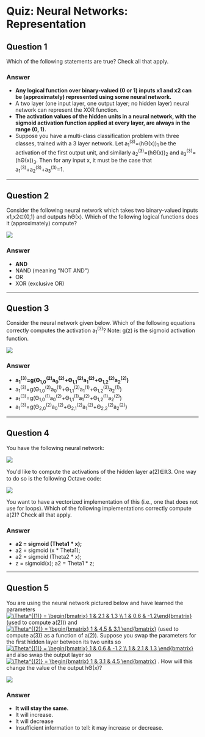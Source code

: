 # Quiz: Neural Networks: Representation

## Question 1
Which of the following statements are true? Check all that apply.

### Answer
* **Any logical function over binary-valued (0 or 1) inputs x1 and x2 can be (approximately) represented using some neural network.**
* A two layer (one input layer, one output layer; no hidden layer) neural network can represent the XOR function.
* **The activation values of the hidden units in a neural network, with the sigmoid activation function applied at every layer, are always in the range (0, 1).**
* Suppose you have a multi-class classification problem with three classes, trained with a 3 layer network. Let a<sub>1</sub><sup>(3)</sup>=(hΘ(x))<sub>1</sub> be the activation of the first output unit, and similarly a<sub>2</sub><sup>(3)</sup>=(hΘ(x))<sub>2</sub> and a<sub>3</sub><sup>(3)</sup>=(hΘ(x))<sub>3</sub>. Then for any input x, it must be the case that a<sub>1</sub><sup>(3)</sup>+a<sub>2</sub><sup>(3)</sup>+a<sub>3</sub><sup>(3)</sup>=1.

---
## Question 2
Consider the following neural network which takes two binary-valued inputs x1,x2∈{0,1} and outputs hΘ(x). Which of the following logical functions does it (approximately) compute?

<img src="https://d3c33hcgiwev3.cloudfront.net/Kf1MZL5zEeSVRiIAC2sM-Q_Screen-Shot-2015-02-27-at-3.24.00-AM.png?Expires=1499472000&amp;Signature=AO5zu~r4jFSjTBkSzOUivs8GhYyJKHo1uVxe~exlOr0J1Xobt7KDaFT5L3l~69eqXiyMJ5z2~2cXmN2utPZUVWbKbGzHFPZU9G0TMQ5sdrSTtjB9kkRttN6uBVpkud9HzTVcA9tBbBQ0cOjRswPy-4OsWxJk1ue8fQIlrDBtdwg_&amp;Key-Pair-Id=APKAJLTNE6QMUY6HBC5A">

### Answer
* **AND**
* NAND (meaning "NOT AND")
* OR
* XOR (exclusive OR)

---
## Question 3
Consider the neural network given below. Which of the following equations correctly computes the activation a<sub>1</sub><sup>(3)</sup>? Note: g(z) is the sigmoid activation function.

<img src="https://d3c33hcgiwev3.cloudfront.net/FflwP750EeSGOCIAC3iXdw_Screen-Shot-2015-02-27-at-3.28.08-AM.png?Expires=1499472000&amp;Signature=h1tqN55ObGFF9RCNkSLDAbo7igtXhFwZekKmfabfxzfqP1kcZVdha1TVIgQKP4P3u7SVNqmntafeUfLm81r176biPOyecIXtTd1nxS0l0Utqm1WM-fix3p3bejMe2eOMqUZ0KZ55hcW69Z1UdoiRsGi5KxBJUMHslPErAn45a7o_&amp;Key-Pair-Id=APKAJLTNE6QMUY6HBC5A">

### Answer
* **a<sub>1</sub><sup>(3)</sup>=g(Θ<sub>1,0</sub><sup>(2)</sup>a<sub>0</sub><sup>(2)</sup>+Θ<sub>1,1</sub><sup>(2)</sup>a<sub>1</sub><sup>(2)</sup>+Θ<sub>1,2</sub><sup>(2)</sup>a<sub>2</sub><sup>(2)</sup>)**
* a<sub>1</sub><sup>(3)</sup>=g(Θ<sub>1,0</sub><sup>(2)</sup>a<sub>0</sub><sup>(1)</sup>+Θ<sub>1,1</sub><sup>(2)</sup>a<sub>1</sub><sup>(1)</sup>+Θ<sub>1,2</sub><sup>(2)</sup>a<sub>2</sub><sup>(1)</sup>)
* a<sub>1</sub><sup>(3)</sup>=g(Θ<sub>1,0</sub><sup>(1)</sup>a<sub>0</sub><sup>(2)</sup>+Θ<sub>1,1</sub><sup>(1)</sup>a<sub>1</sub><sup>(2)</sup>+Θ<sub>1,2</sub><sup>(1)</sup>a<sub>2</sub><sup>(2)</sup>)
* a<sub>1</sub><sup>(3)</sup>=g(Θ<sub>2,0</sub><sup>(2)</sup>a<sub>0</sub><sup>(2)</sup>+Θ<sub>2,1</sub><sup>(2)</sup>a<sub>1</sub><sup>(2)</sup>+Θ<sub>2,2</sub><sup>(2)</sup>a<sub>2</sub><sup>(2)</sup>)

---
## Question 4
You have the following neural network:

<img src="https://d3c33hcgiwev3.cloudfront.net/lvSx8L50EeSGOCIAC3iXdw_Screen-Shot-2015-02-27-at-3.32.25-AM.png?Expires=1499472000&amp;Signature=RC1ZeO6ZRFFs-XCbFFNPgH1CJaidN4Emmb64tEY9OYYCgibG2NekcOdokPxlMOE6Ohi3Ril8AockQbOPIn9w8NW78JAe6HKhSGJzyRnbjQ~bUuLdNKK6cnf5H3eRLUn~X-pjZP2Fs8dJotomeF1OPbNfftJ0z4mAAZHdtZxQVd8_&amp;Key-Pair-Id=APKAJLTNE6QMUY6HBC5A">

You'd like to compute the activations of the hidden layer a(2)∈ℝ3. One way to do so is the following Octave code:

<img src="https://d3c33hcgiwev3.cloudfront.net/uLXmWL50EeSVRiIAC2sM-Q_Screen-Shot-2015-02-27-at-3.32.38-AM.png?Expires=1499472000&amp;Signature=JiSvBL~cTukT2sCQsuQFeqMOIdK8ppShv6Ix2zJjl4DFCv8ps7T69dfmDiG-Vl~PEK4krQEfxoFPFofCeOUEEw856GQgdtTaUdd54iQ0bRELuGMAYhNccehPrcvRA0EAFEB-bpghzuPJHzKEUnFdio20zRbE~n5V4rqPRPr9ZCE_&amp;Key-Pair-Id=APKAJLTNE6QMUY6HBC5A">

You want to have a vectorized implementation of this (i.e., one that does not use for loops). Which of the following implementations correctly compute a(2)? Check all that apply.

### Answer
* **a2 = sigmoid (Theta1 * x);**
* a2 = sigmoid (x * Theta1);
* a2 = sigmoid (Theta2 * x);
* z = sigmoid(x); a2 = Theta1 * z;

---

## Question 5
You are using the neural network pictured below and have learned the parameters <a href="https://www.codecogs.com/eqnedit.php?latex=\Theta^{(1)}&space;=&space;\begin{bmatrix}&space;1&space;&&space;2.1&space;&&space;1.3&space;\\&space;1&space;&&space;0.6&space;&&space;-1.2\end{bmatrix}" target="_blank"><img src="https://latex.codecogs.com/gif.latex?\Theta^{(1)}&space;=&space;\begin{bmatrix}&space;1&space;&&space;2.1&space;&&space;1.3&space;\\&space;1&space;&&space;0.6&space;&&space;-1.2\end{bmatrix}" title="\Theta^{(1)} = \begin{bmatrix} 1 & 2.1 & 1.3 \\ 1 & 0.6 & -1.2\end{bmatrix}" /></a> (used to compute a(2))) and <a href="https://www.codecogs.com/eqnedit.php?latex=\Theta^{(2)}&space;=&space;\begin{bmatrix}&space;1&space;&&space;4.5&space;&&space;3.1&space;\end{bmatrix}" target="_blank"><img src="https://latex.codecogs.com/gif.latex?\Theta^{(2)}&space;=&space;\begin{bmatrix}&space;1&space;&&space;4.5&space;&&space;3.1&space;\end{bmatrix}" title="\Theta^{(2)} = \begin{bmatrix} 1 & 4.5 & 3.1 \end{bmatrix}" /></a> (used to compute a(3)} as a function of a(2)). Suppose you swap the parameters for the first hidden layer between its two units so <a href="https://www.codecogs.com/eqnedit.php?latex=\Theta^{(1)}&space;=&space;\begin{bmatrix}&space;1&space;&&space;0.6&space;&&space;-1.2&space;\\&space;1&space;&&space;2.1&space;&&space;1.3&space;\end{bmatrix}" target="_blank"><img src="https://latex.codecogs.com/gif.latex?\Theta^{(1)}&space;=&space;\begin{bmatrix}&space;1&space;&&space;0.6&space;&&space;-1.2&space;\\&space;1&space;&&space;2.1&space;&&space;1.3&space;\end{bmatrix}" title="\Theta^{(1)} = \begin{bmatrix} 1 & 0.6 & -1.2 \\ 1 & 2.1 & 1.3 \end{bmatrix}" /></a> and also swap the output layer so <a href="https://www.codecogs.com/eqnedit.php?latex=\Theta^{(2)}&space;=&space;\begin{bmatrix}&space;1&space;&&space;3.1&space;&&space;4.5&space;\end{bmatrix}" target="_blank"><img src="https://latex.codecogs.com/gif.latex?\Theta^{(2)}&space;=&space;\begin{bmatrix}&space;1&space;&&space;3.1&space;&&space;4.5&space;\end{bmatrix}" title="\Theta^{(2)} = \begin{bmatrix} 1 & 3.1 & 4.5 \end{bmatrix}" /></a> . How will this change the value of the output hΘ(x)?

<img src="https://d3c33hcgiwev3.cloudfront.net/DnZ0rb52EeSVRiIAC2sM-Q_Screen-Shot-2015-02-27-at-3.42.00-AM.png?Expires=1499472000&amp;Signature=UZ6sVWVWUTC3GnJw0HVkINfsAfwMm4wP5tcGC3XYE-r6Kt3Jgqu90iZ1kAVJ60CcTQUsVI6FzCec9N40P4j~jcg~mlVQOGcRavnfgUZH-1xXHTmnMnO4JQUp5V6zHzsBR-qbQ57iu1mBswhk66J4i8oPvhTo2dkrch9LOd52BtM_&amp;Key-Pair-Id=APKAJLTNE6QMUY6HBC5A">

### Answer
* **It will stay the same.**
* It will increase.
* It will decrease
* Insufficient information to tell: it may increase or decrease.
